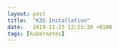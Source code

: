 ```yaml
---
layout: post
title:  "K3S Installation"
date:   2019-11-23 12:21:30 +0100
tags: [kubernetes]
---
```

